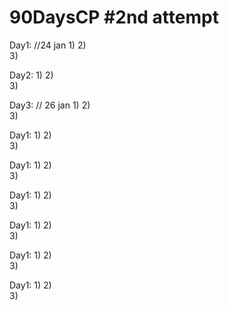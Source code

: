 # 90DaysCP #2nd attempt

Day1: //24 jan
1) 
2)  
3)

Day2:
1) 
2)  
3)


Day3: // 26 jan
1) 
2)  
3)

Day1:
1) 
2)  
3)

Day1:
1) 
2)  
3)

Day1:
1) 
2)  
3)

Day1:
1) 
2)  
3)

Day1:
1) 
2)  
3)

Day1:
1) 
2)  
3)
